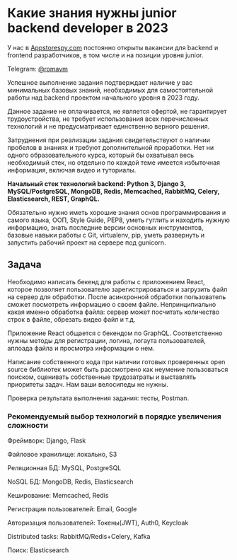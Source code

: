 # Какие знания нужны junior backend developer в 2023

У нас в [Appstorespy.com](https://appstorespy.com/) постоянно открыты вакансии для backend и frontend разработчиков, в том числе и на позиции уровня junior.

Telegram: [@romavm](https://t.me/romavm)

Успешное выполнение задания подтверждает наличие у вас минимальных базовых знаний, необходимых для самостоятельной работы над backend проектом начального уровня в 2023 году.

Данное задание не оплачивается, не является офертой, не гарантирует трудоустройства, не требует использования всех перечисленных технологий и не предусматривает единственно верного решения.

Затруднения при реализации задания свидетельствуют о наличии пробелов в знаниях и требуют дополнительной проработки. Нет ни одного образовательного курса, который бы охватывал весь необходимый стек, но отдельно по каждой теме имеется избыточная информация, включая видео и туториалы.

**Начальный стек технологий backend: Python 3, Django 3, MySQL/PostgreSQL, MongoDB, Redis, Memcached, RabbitMQ, Celery, Elasticsearch, REST, GraphQL.**

Обязательно нужно иметь хорошие знания основ программирования и самого языка, ООП, Style Guide, PEP8, уметь гуглить и находить нужную информацию, знать последние версии основных инструментов, базовые навыки работы с Git, virtualenv, pip, уметь развернуть и запустить рабочий проект на сервере под gunicorn.

## Задача

Необходимо написать бекенд для работы с приложением React, которое позволяет  пользователю зарегистрироваться и загрузить файл на сервер для обработки. После асинхронной обработки пользователь сможет посмотреть информацию о своем файле. Непринципиально какая именно обработка файла: сервер может посчитать количество строк в файле, обрезать видео файл и т.д.

Приложение React общается с бекендом по GraphQL. Соответственно нужны методы для регистрации, логина, логаута пользователей, аплоада файла и просмотра информации о нем.

Написание собственного кода при наличии готовых проверенных open source библиотек может быть рассмотрено как неумение пользоваться поиском, оценивать собственные трудозатраты и выставлять приоритеты задач. Нам ваши велосипеды не нужны.

Проверка результата выполнения задания: тесты, Postman.

### Рекомендуемый выбор технологий в порядке увеличения сложности

Фреймворк: Django, Flask

Файловое хранилище: локально, S3

Реляционная БД: MySQL, PostgreSQL

NoSQL БД: MongoDB, Redis, Elasticsearch

Кеширование: Memcached, Redis

Регистрация пользователей: Email, Google

Авторизация пользователей: Токены(JWT), Auth0, Keycloak

Distributed tasks: RabbitMQ/Redis+Celery, Kafka

Поиск: Elasticsearch